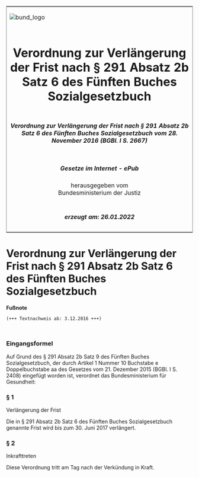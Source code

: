 <span id="DECKBLATT.html"></span>

<table border="0" frame="border" width="100%">

<tr valign="top">

<td align="left">

![bund\_logo](BfJ_2021_Web_de_de.gif)

</td>

<td align="right">

 

</td>

</tr>

<tr align="center" valign="middle">

<td colspan="2">

# Verordnung zur Verlängerung der Frist nach § 291 Absatz 2b Satz 6 des Fünften Buches Sozialgesetzbuch

</td>

</tr>

<tr align="center" valign="middle">

<td colspan="2">

##### Verordnung zur Verlängerung der Frist nach § 291 Absatz 2b Satz 6 des Fünften Buches Sozialgesetzbuch vom 28. November 2016 (BGBl. I S. 2667)

</td>

</tr>

<tr align="center" valign="middle">

<td colspan="2">

  
  

##### Gesetze im Internet - ePub  
  
herausgegeben vom  
Bundesministerium der Justiz

</td>

</tr>

<tr align="center" valign="bottom">

<td colspan="2">

  
  

##### erzeugt am: 26.01.2022

</td>

</tr>

</table>

<span id="BJNR266700016.html"></span>

# Verordnung zur Verlängerung der Frist nach § 291 Absatz 2b Satz 6 des Fünften Buches Sozialgesetzbuch

<div>

  
**Fußnote**

<div class="jnhtml">

<div>

<div class="jurAbsatz">

  

``` 
(+++ Textnachweis ab: 3.12.2016 +++)

 
```

</div>

</div>

</div>

</div>

<span id="BJNR266700016BJNE000100000.html"></span>

### Eingangsformel  

<div>

<div class="jnhtml">

<div>

<div class="jurAbsatz">

Auf Grund des § 291 Absatz 2b Satz 9 des Fünften Buches
Sozialgesetzbuch, der durch Artikel 1 Nummer 10 Buchstabe e
Doppelbuchstabe aa des Gesetzes vom 21. Dezember 2015 (BGBl. I S. 2408)
eingefügt worden ist, verordnet das Bundesministerium für Gesundheit:

</div>

</div>

</div>

</div>

<span id="BJNR266700016BJNE000200000.html"></span>

### § 1  
Verlängerung der Frist

<div>

<div class="jnhtml">

<div>

<div class="jurAbsatz">

Die in § 291 Absatz 2b Satz 6 des Fünften Buches Sozialgesetzbuch
genannte Frist wird bis zum 30. Juni 2017 verlängert.

</div>

</div>

</div>

</div>

<span id="BJNR266700016BJNE000300000.html"></span>

### § 2  
Inkrafttreten

<div>

<div class="jnhtml">

<div>

<div class="jurAbsatz">

Diese Verordnung tritt am Tag nach der Verkündung in Kraft.

</div>

</div>

</div>

</div>
